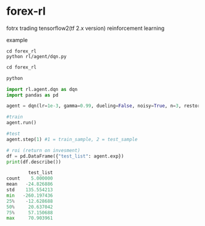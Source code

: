 # forex-rl
fotrx trading tensorflow2(tf 2.x version) reinforcement learning

example

```
cd forex_rl
python rl/agent/dqn.py
```

```python
cd forex_rl

python

import rl.agent.dqn as dqn
import pandas as pd

agent = dqn(lr=1e-3, gamma=0.99, dueling=False, noisy=True, n=3, restore=False, restore_path="rl/save_model/")

#train
agent.run()

#test
agent.step(1) #1 = train_sample, 2 = test_sample

# roi (return on invesment)
df = pd.DataFrame({"test_list": agent.exp})
print(df.describe())

        test_list
count    5.000000
mean   -24.826886
std    135.554213
min   -260.197436
25%    -12.628688
50%     20.637042
75%     57.150688
max     70.903961
